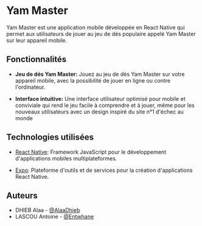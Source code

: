 # Yam Master

Yam Master est une application mobile développée en React Native qui permet aux utilisateurs de jouer au jeu de dés populaire appelé Yam Master sur leur appareil mobile.

## Fonctionnalités

- **Jeu de dés Yam Master:** Jouez au jeu de dés Yam Master sur votre appareil mobile, avec la possibilité de jouer en ligne ou contre l'ordinateur.
  
- **Interface intuitive:** Une interface utilisateur optimisé pour mobile et conviviale qui rend le jeu facile à comprendre et à jouer, même pour les nouveaux utilisateurs avec un design inspiré du site n°1 d'échec au monde
  

## Technologies utilisées

- [React Native](https://reactnative.dev/): Framework JavaScript pour le développement d'applications mobiles multiplateformes.
  
- [Expo](https://expo.io/): Plateforme d'outils et de services pour la création d'applications React Native.

## Auteurs

- DHIEB Alaa - [@AlaaDhieb](https://github.com/AlaaDhieb)
- LASCOU Antoine - [@Entwhane](https://github.com/Entwhane)